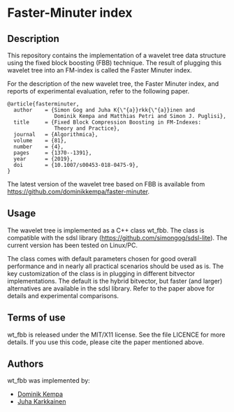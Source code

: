 Faster-Minuter index
====================


Description
-----------

This repository contains the implementation of a wavelet tree data
structure using the fixed block boosting (FBB) technique. The result
of plugging this wavelet tree into an FM-index is called the Faster
Minuter index.

For the description of the new wavelet tree, the Faster Minuter
index, and reports of experimental evaluation, refer to the following
paper.

    @article{fasterminuter,
      author    = {Simon Gog and Juha K{\"{a}}rkk{\"{a}}inen and
                   Dominik Kempa and Matthias Petri and Simon J. Puglisi},
      title     = {Fixed Block Compression Boosting in FM-Indexes:
                   Theory and Practice},
      journal   = {Algorithmica},
      volume    = {81},
      number    = {4},
      pages     = {1370--1391},
      year      = {2019},
      doi       = {10.1007/s00453-018-0475-9},
    }

The latest version of the wavelet tree based on FBB is available from
https://github.com/dominikkempa/faster-minuter.



Usage
-----

The wavelet tree is implemented as a C++ class wt_fbb. The class is
compatible with the sdsl library (https://github.com/simongog/sdsl-lite).
The current version has been tested on Linux/PC.

The class comes with default parameters chosen for good overall
performance and in nearly all practical scenarios should be used as
is. The key customization of the class is in plugging in different
bitvector implementations. The default is the hybrid bitvector, but
faster (and larger) alternatives are available in the sdsl library.
Refer to the paper above for details and experimental comparisons.



Terms of use
------------

wt_fbb is released under the MIT/X11 license. See the file LICENCE for
more details. If you use this code, please cite the paper mentioned
above.



Authors
-------

wt_fbb was implemented by:
- [Dominik Kempa](https://scholar.google.com/citations?user=r0Kn9IUAAAAJ)
- [Juha Karkkainen](https://scholar.google.com/citations?user=oZepo1cAAAAJ)
